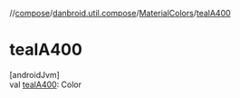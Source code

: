 //[compose](../../../index.md)/[danbroid.util.compose](../index.md)/[MaterialColors](index.md)/[tealA400](teal-a400.md)

# tealA400

[androidJvm]\
val [tealA400](teal-a400.md): Color

